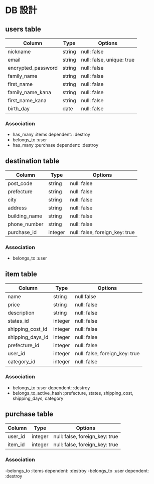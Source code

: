# DB 設計

## users table

| Column               | Type                | Options                   |
|----------------------|---------------------|---------------------------|
| nickname             | string              | null: false               |
| email                | string              | null: false, unique: true |
| encrypted_password   | string              | null: false               |
| family_name          | string              | null: false               |
| first_name           | string              | null: false               |
| family_name_kana     | string              | null: false               |
| first_name_kana      | string              | null: false               |
| birth_day            | date                | null: false               |

### Association

- has_many :items dependent: :destroy
- belongs_to :user
- has_many :purchase dependent: :destroy

## destination table

| Column                              | Type       | Options                        |
|-------------------------------------|------------|--------------------------------|
| post_code                           | string     | null: false                    |
| prefecture                          | string     | null: false                    |
| city                                | string     | null: false                    |
| address                             | string     | null: false                    |
| building_name                       | string     | null: false                    |
| phone_number                        | string     | null: false                    |
| purchase_id                         | integer    | null: false, foreign_key: true |



### Association

- belongs_to :user



## item table

| Column                              | Type       | Options                        |
|-------------------------------------|------------|--------------------------------|
| name                                | string     | null:false                     |
| price                               | string     | null: false                    |
| description                         | string     | null: false                    |
| states_id                           | integer    | null: false                    |
| shipping_cost_id                    | integer    | null: false                    |
| shipping_days_id                    | integer    | null: false                    |
| prefecture_id                       | integer    | null: false                    |
| user_id                             | integer    | null: false, foreign_key: true |
| category_id                         | integer    | null: false                    |

### Association

- belongs_to :user dependent: :destroy
- belongs_to_active_hash :prefecture, states, shipping_cost, shipping_days, category

## purchase table

| Column                        | Type       | Options                        |
|-------------------------------|------------|--------------------------------|
| user_id                       | integer    | null: false, foreign_key: true |
| item_id                    | integer    | null: false, foreign_key: true |

### Association

-belongs_to :items dependent: :destroy
-belongs_to :user dependent: :destroy
